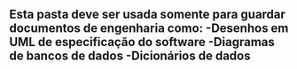 Esta  pasta deve ser usada somente para guardar documentos de engenharia como:
-Desenhos em UML de especificação do software
-Diagramas de bancos de dados
-Dicionários de dados
-
